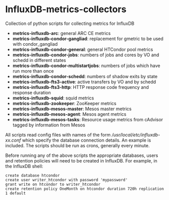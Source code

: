 # InfluxDB-metrics-collectors
Collection of python scripts for collecting metrics for InfluxDB

* **metrics-influxdb-arc**: general ARC CE metrics
* **metrics-influxdb-condor-gangliad**: replacement for gmetric to be used with condor_gangliad
* **metrics-influxdb-condor-general**: general HTCondor pool metrics
* **metrics-influxdb-condor-jobs**: numbers of jobs and cores by VO and schedd in different states
* **metrics-influxdb-condor-multistartjobs**: numbers of jobs which have run more than once
* **metrics-influxdb-condor-schedd**: numbers of shadow exits by state
* **metrics-influxdb-fts3-active**: active transfers by VO and by schedd
* **metrics-influxdb-fts3-http**: HTTP response code frequency and response duration
* **metrics-influxdb-squid**: squid metrics
* **metrics-influxdb-zookeeper**: ZooKeeper metrics
* **metrics-influxdb-mesos-master**: Mesos master metrics
* **metrics-influxdb-mesos-agent**: Mesos agent metrics
* **metrics-influxdb-mesos-tasks**: Resource usage metrics from cAdvisor tagged by information from Mesos

All scripts read config files with names of the form _/usr/local/etc/influxdb-xx.conf_ which specify the database connection details. An example is included. The scripts should be run as crons, generally every minute.

Before running any of the above scripts the appropriate databases, users and retention policies will need to be created in InfluxDB. For example, in the InfluxDB shell:
```
create database htcondor
create user writer_htcondor with password 'mypassword'
grant write on htcondor to writer_htcondor
create retention policy OneMonth on htcondor duration 720h replication 1 default
```
